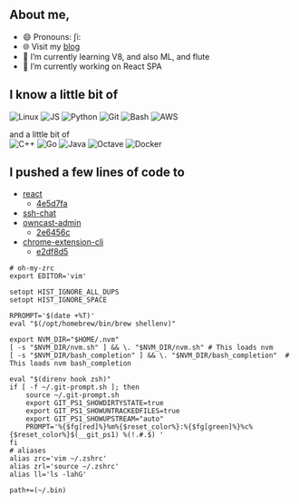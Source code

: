 ## About me,
- 😄 Pronouns: ʃi:
- 🌐 Visit my [blog](https://sytranvn.dev/posts)
- 🌱 I’m currently learning V8, and also ML, and flute
- 🔭 I’m currently working on React SPA
<!--
**sytranvn/sytranvn** is a ✨ _special_ ✨ repository because its `README.md` (this file) appears on your GitHub profile.

Here are some ideas to get you started:

- 👯 I’m looking to collaborate on ...
- 🤔 I’m looking for help with ...
- 💬 Ask me about ...
- 📫 How to reach me: ...
- ⚡ Fun fact: ...
-->
## I know a little bit of
![Linux](https://img.shields.io/static/v1?style=square&color=0F0F0F&logoColor=FFFFCC&logo=linux&label=&message=Linux)
![JS](https://img.shields.io/static/v1?style=square&color=0F0F0F&logoColor=FFFFCC&logo=javascript&label=&message=Javascript)
![Python](https://img.shields.io/static/v1?style=square&color=0F0F0F&logoColor=FFFFCC&logo=python&label=&message=Python)
![Git](https://img.shields.io/static/v1?style=square&color=0F0F0F&logoColor=FFFFCC&logo=git&label=&message=Git)
![Bash](https://img.shields.io/static/v1?style=square&color=0F0F0F&logoColor=FFFFCC&logo=gnu-bash&label=&message=Bash)
![AWS](https://img.shields.io/static/v1?style=square&color=0F0F0F&logoColor=FFFFCC&logo=amazon-aws&label=&message=AWS)

and a little bit of  
![C++](https://img.shields.io/static/v1?style=square&color=0F0F0F&logoColor=FFFFCC&logo=c&label=&message=C%2FC%2B%2B)
![Go](https://img.shields.io/static/v1?style=square&color=0F0F0F&logoColor=FFFFCC&logo=go&label=&message=Go)
![Java](https://img.shields.io/static/v1?style=square&color=0F0F0F&logoColor=FFFFCC&logo=java&label=&message=Java)
![Octave](https://img.shields.io/static/v1?style=square&color=0F0F0F&logoColor=FFFFCC&logo=octave&label=&message=Octave)
![Docker](https://img.shields.io/static/v1?style=square&color=0F0F0F&logoColor=FFFFCC&logo=docker&label=&message=Docker)

## I pushed a few lines of code to
- [react](https://github.com/facebook/react)
    - [4e5d7fa](https://github.com/facebook/react/commit/4e5d7faf54b38ebfc7a2dcadbd09a25d6f330ac0)
- [ssh-chat](https://github.com/shazow/ssh-chat)
- [owncast-admin](https://github.com/owncast/owncast-admin)
    - [2e6456c](https://github.com/owncast/owncast-admin/commit/2e6456c1c02ee8ed49ec6f31039dfede86c6e447)
- [chrome-extension-cli](https://github.com/dutiyesh/chrome-extension-cli)
    - [e2df8d5](https://github.com/dutiyesh/chrome-extension-cli/commit/e2df8d5d0541a9815a1ccd8554d5fad0e373389f)

```shell
# oh-my-zrc
export EDITOR='vim'                                                                
                                                                                   
setopt HIST_IGNORE_ALL_DUPS                                                        
setopt HIST_IGNORE_SPACE                                                           
                                                                                   
RPROMPT='$(date +%T)'                                                              
eval "$(/opt/homebrew/bin/brew shellenv)"                                          
                                                                                   
export NVM_DIR="$HOME/.nvm"                                                        
[ -s "$NVM_DIR/nvm.sh" ] && \. "$NVM_DIR/nvm.sh" # This loads nvm                  
[ -s "$NVM_DIR/bash_completion" ] && \. "$NVM_DIR/bash_completion"  # This loads nvm bash_completion
                                                                                   
eval "$(direnv hook zsh)"                                                          
if [ -f ~/.git-prompt.sh ]; then                                                   
    source ~/.git-prompt.sh                                                        
    export GIT_PS1_SHOWDIRTYSTATE=true                                             
    export GIT_PS1_SHOWUNTRACKEDFILES=true                                         
    export GIT_PS1_SHOWUPSTREAM="auto"                                             
    PROMPT='%{$fg[red]%}%m%{$reset_color%}:%{$fg[green]%}%c%{$reset_color%}$(__git_ps1) %(!.#.$) '
fi                                                                                 
# aliases                                                                          
alias zrc='vim ~/.zshrc'                                                           
alias zrl='source ~/.zshrc'                                                        
alias ll='ls -lahG'                                                                
                                                                                   
path+=(~/.bin)      
```
